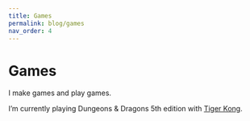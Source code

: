 ```yaml
---
title: Games
permalink: blog/games
nav_order: 4
---
```

# Games

I make games and play games.

I’m currently playing Dungeons & Dragons 5th edition with [Tiger Kong](https://tigerkong.me/).